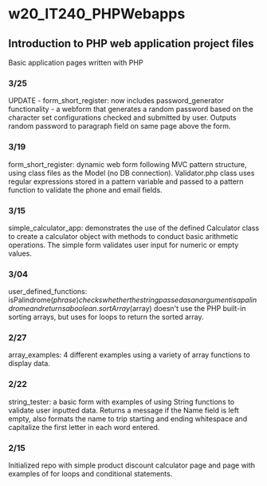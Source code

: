 # w20_IT240_PHPWebapps

## Introduction to PHP web application project files 
Basic application pages written with PHP

### 3/25
 UPDATE - form_short_register: now includes password_generator functionality - a webform that generates a random password based on the character set configurations checked and submitted by user. Outputs random password to paragraph field on same page above the form.

### 3/19 
form_short_register: dynamic web form following MVC pattern structure, using class files as the Model (no DB connection). Validator.php class uses regular expressions stored in a pattern variable and passed to a pattern function to validate the phone and email fields.

### 3/15 
simple_calculator_app: demonstrates the use of the defined Calculator class to create a calculator object with methods to conduct basic arithmetic operations. The simple form validates user input for numeric or empty values.

### 3/04
user_defined_functions: isPalindrome($phrase) checks whether the string passed as an argument is a palindrome and returns a boolean. sortArray($array) doesn't use the PHP built-in sorting arrays, but uses for loops to return the sorted array.

### 2/27 
array_examples: 4 different examples using a variety of array functions to display data. 

### 2/22
string_tester: a basic form with examples of using String functions to validate user inputted data. Returns a message if the Name field is left empty, also formats the name to trip starting and ending whitespace and capitalize the first letter in each word entered. 

### 2/15
Initialized repo with simple product discount calculator page and page with examples of for loops and conditional statements.
